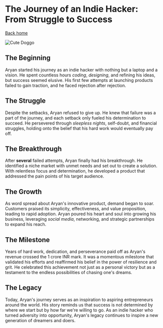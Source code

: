 # The Journey of an Indie Hacker: From Struggle to Success

[Back home](/)

![Cute Doggo](https://hips.hearstapps.com/hmg-prod/images/dog-puppy-on-garden-royalty-free-image-1586966191.jpg)

## The Beginning

Aryan started his journey as an indie hacker with nothing but a laptop and a vision. He spent countless hours *coding*, *designing*, and refining his ideas, but success seemed elusive. His first few attempts at launching products failed to gain traction, and he faced rejection after rejection.

## The Struggle

Despite the setbacks, Aryan refused to give up. He knew that failure was a part of the journey, and each setback only fueled his determination to succeed. He persevered through *sleepless nights*, self-doubt, and financial struggles, holding onto the belief that his hard work would eventually pay off.

## The Breakthrough

After **several** failed attempts, Aryan finally had his breakthrough. He identified a niche market with unmet needs and set out to create a solution. With relentless focus and determination, he developed a product that addressed the pain points of his target audience.

## The Growth

As word spread about Aryan's innovative product, demand began to soar. Customers praised its simplicity, effectiveness, and value proposition, leading to rapid adoption. Aryan poured his heart and soul into growing his business, leveraging *social media*, networking, and strategic partnerships to expand his reach.

## The Milestone

Years of hard work, dedication, and perseverance paid off as Aryan's revenue crossed the 1 crore INR mark. It was a momentous milestone that validated his efforts and reaffirmed his belief in the power of resilience and grit. He celebrated this achievement not just as a personal victory but as a testament to the endless possibilities of chasing one's dreams.

## The Legacy

Today, Aryan's journey serves as an inspiration to aspiring entrepreneurs around the world. His story reminds us that success is not determined by where we start but by how far we're willing to go. As an indie hacker who turned adversity into opportunity, Aryan's legacy continues to inspire a new generation of dreamers and doers.
